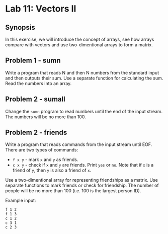 # Lab 11: Vectors II

## Synopsis
In this exercise, we will introduce the concept of arrays, see how arrays compare with vectors and use two-dimentional arrays to form a matrix.

## Problem 1 - sumn
Write a program that reads N and then N numbers from the standard input and then outputs their sum. Use a separate function for calculating the sum. Read the numbers into an array.

## Problem 2 - sumall
Change the `sumn` program to read numbers until the end of the input stream. The numbers will be no more than 100.

## Problem 2 - friends
Write a program that reads commands from the input stream until EOF. There are two types of commands:
* `f x y` - mark `x` and `y` as friends.
* `c x y` - check if `x` and `y` are friends. Print `yes` or `no`. Note that if `x` is a friend of `y`, then `y` is also a friend of `x`.

Use a two-dimentional array for representing friendships as a matrix. Use separate functions to mark friends or check for friendship. The number of people will be no more than 100 (i.e. 100 is the largest person ID).

Example input:
```
f 1 2
f 1 3
c 1 2
c 3 1
c 2 3
```